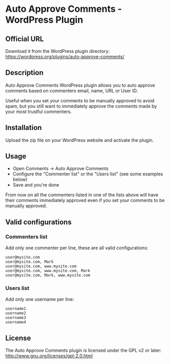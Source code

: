 # Auto Approve Comments - WordPress Plugin

## Official URL
Download it from the WordPress plugin directory:  
https://wordpress.org/plugins/auto-approve-comments/


## Description
Auto Approve Comments WordPress plugin allows you to auto approve comments based on commenters email, name, URL or User ID.  

Useful when you set your comments to be manually approved to avoid spam, but you still want to immediately approve the comments made by your most trustful commenters.

## Installation
Upload the zip file on your WordPress website and activate the plugin.

## Usage
* Open Comments -> Auto Approve Comments
* Configure the "Commenter list" or the "Users list" (see some examples below)
* Save and you're done

From now on all the commenters listed in one of the lists above will have their comments immediately approved even if you set your comments to be manually approved.

## Valid configurations

### Commenters list
Add only one commenter per line, these are all valid configurations:  
```
user@mysite.com  
user@mysite.com, Mark  
user@mysite.com, www.mysite.com  
user@mysite.com, www.mysite.com, Mark  
user@mysite.com, Mark, www.mysite.com  
```

### Users list
Add only one username per line:  
```
username1
username2
username3
username4
```

## License
The Auto Approve Comments plugin is licensed under the GPL v2 or later:  
http://www.gnu.org/licenses/gpl-2.0.html

